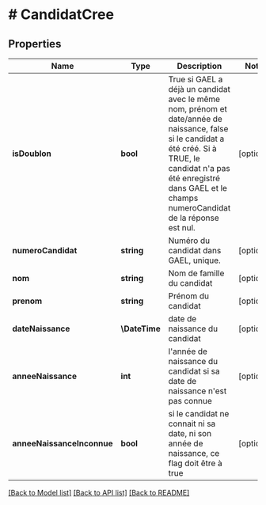 # # CandidatCree

## Properties

Name | Type | Description | Notes
------------ | ------------- | ------------- | -------------
**isDoublon** | **bool** | True si GAEL a déjà un candidat avec le même nom, prénom et date/année de naissance, false si le candidat a été créé. Si à TRUE, le candidat n&#39;a pas été enregistré dans GAEL et le champs numeroCandidat de la réponse est nul. | [optional]
**numeroCandidat** | **string** | Numéro du candidat dans GAEL, unique. | [optional]
**nom** | **string** | Nom de famille du candidat | [optional]
**prenom** | **string** | Prénom du candidat | [optional]
**dateNaissance** | **\DateTime** | date de naissance du candidat | [optional]
**anneeNaissance** | **int** | l&#39;année de naissance du candidat si sa date de naissance n&#39;est pas connue | [optional]
**anneeNaissanceInconnue** | **bool** | si le candidat ne connait ni sa date, ni son année de naissance, ce flag doit être à true | [optional]

[[Back to Model list]](../../README.md#models) [[Back to API list]](../../README.md#endpoints) [[Back to README]](../../README.md)
